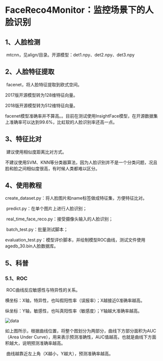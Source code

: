 # FaceReco4Monitor：监控场景下的人脸识别

## 1、人脸检测

​	mtcnn，见align/目录。开源模型：det1.npy、det2.npy、det3.npy

## 2、人脸特征提取

​	facenet，将人脸特征提取到欧式空间。

2017版开源模型转为128维特征向量。

2018版开源模型转为512维特征向量。

​	facenet模型准确率并不算高。。目前在测试使用InsightFace模型，在开源数据集上准确率可以达到99.6%，比虹软的人脸识别率还高一点。

## 3、特征比对

​	建议使用相似度距离比对方式。

​	不建议使用SVM、KNN等分类器算法，因为人脸识别并不是一个分类问题，况且脸和脸之间相似度很高，有时候人类都难以区分。

## 4、使用教程

​	create_dataset.py：将人脸图片和name标签做成特征集，方便特征比对。

​	predict.py：在单个图片上进行人脸识别；

​	real_time_face_reco.py：接受摄像头输入的人脸识别；

​	batch_test.py：批量测试脚本；

​	evaluation_test.py：模型评价脚本，并绘制模型ROC曲线，测试文件使用agedb_30.bin人脸数据库。

## 5、科普

### 5.1、ROC

​	ROC曲线反应敏感性与特异性的关系。

横坐标：X轴，特异性，也叫假阳性率（误报率）；X越接近0准确率越高。

纵坐标：Y轴，敏感性，也叫真阳性率（敏感度）；Y轴越大准确率越高。

![data](https://github.com/xbder/FaceReco4Monitor/blob/master/ROC.jpg)

​	如上图所示，根据曲线位置，将整个图划分为两部分，曲线下方部分面积为AUC（Area Under Curve），用来表示预测准确性，AUC值越高，也就是曲线下方面积越大，说明预测准确率越高。

​	曲线越靠近左上角（X越小，Y越大），预测准确率越高。